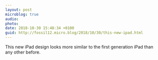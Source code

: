 ```yaml
---
layout: post
microblog: true
audio: 
photo: 
date: 2018-10-30 15:48:34 +0100
guid: http://fossil12.micro.blog/2018/10/30/this-new-ipad.html
---
```

This new iPad design looks more similar to the first generation iPad than any other before.
